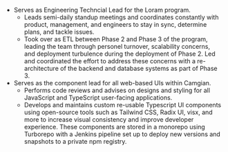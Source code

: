 - Serves as Engineering Techncial Lead for the Loram program.
  - Leads semi-daily standup meetings and coordinates constantly with product, management, and engineers to stay in sync, determine plans, and tackle issues.
  - Took over as ETL between Phase 2 and Phase 3 of the program, leading the team through personel turnover, scalability concerns, and deployment turbulence during the deployment of Phase 2. Led and coordinated the effort to address these concerns with a re-architecture of the backend and database systems as part of Phase 3.
- Serves as the component lead for all web-based UIs within Camgian.
  - Performs code reviews and advises on designs and styling for all JavaScript and TypeScript user-facing applications.
  - Develops and maintains custom re-usable Typescript UI components using open-source tools such as Tailwind CSS, Radix UI, visx, and more to increase visual consistency and improve developer experience. These components are stored in a monorepo using Turborepo with a Jenkins pipeline set up to deploy new versions and snapshots to a private npm registry.
